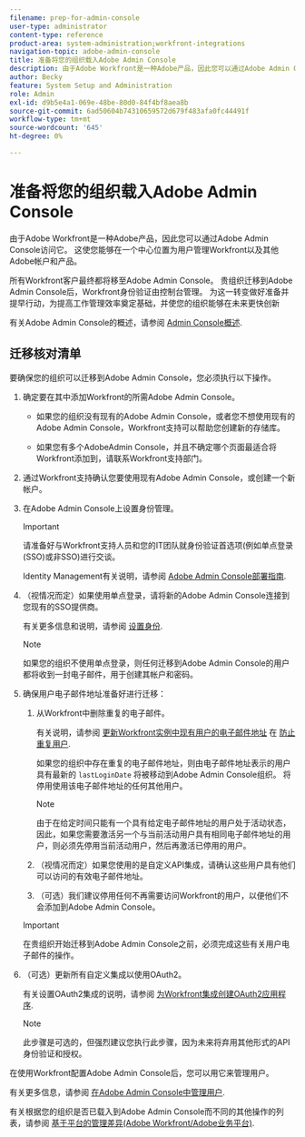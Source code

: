 ```yaml
---
filename: prep-for-admin-console
user-type: administrator
content-type: reference
product-area: system-administration;workfront-integrations
navigation-topic: adobe-admin-console
title: 准备将您的组织载入Adobe Admin Console
description: 由于Adobe Workfront是一种Adobe产品，因此您可以通过Adobe Admin Console访问它。 这使您能够在一个中心位置为用户管理Workfront以及其他Adobe帐户和产品。
author: Becky
feature: System Setup and Administration
role: Admin
exl-id: d9b5e4a1-069e-48be-80d0-84f4bf8aea8b
source-git-commit: 6ad50604b74310659572d679f483afa0fc44491f
workflow-type: tm+mt
source-wordcount: '645'
ht-degree: 0%

---
```


# 准备将您的组织载入Adobe Admin Console

由于Adobe Workfront是一种Adobe产品，因此您可以通过Adobe Admin Console访问它。 这使您能够在一个中心位置为用户管理Workfront以及其他Adobe帐户和产品。

所有Workfront客户最终都将移至Adobe Admin Console。 贵组织迁移到Adobe Admin Console后，Workfront身份验证由控制台管理。 为这一转变做好准备并提早行动，为提高工作管理效率奠定基础，并使您的组织能够在未来更快创新

有关Adobe Admin Console的概述，请参阅 [Admin Console概述](https://helpx.adobe.com/cn/enterprise/using/admin-console.html).

## 迁移核对清单

要确保您的组织可以迁移到Adobe Admin Console，您必须执行以下操作。

1. 确定要在其中添加Workfront的所需Adobe Admin Console。

   * 如果您的组织没有现有的Adobe Admin Console，或者您不想使用现有的Adobe Admin Console，Workfront支持可以帮助您创建新的存储库。

   * 如果您有多个AdobeAdmin Console，并且不确定哪个页面最适合将Workfront添加到，请联系Workfront支持部门。

1. 通过Workfront支持确认您要使用现有Adobe Admin Console，或创建一个新帐户。

1. 在Adobe Admin Console上设置身份管理。

   >[!IMPORTANT]
   >
   >请准备好与Workfront支持人员和您的IT团队就身份验证首选项(例如单点登录(SSO)或非SSO)进行交谈。

   Identity Management有关说明，请参阅 [Adobe Admin Console部署指南](https://helpx.adobe.com/enterprise/using/deployment-planning.html).

1. （视情况而定）如果使用单点登录，请将新的Adobe Admin Console连接到您现有的SSO提供商。

   有关更多信息和说明，请参阅 [设置身份](https://helpx.adobe.com/enterprise/using/set-up-identity.html).

   >[!NOTE]
   >
   >如果您的组织不使用单点登录，则任何迁移到Adobe Admin Console的用户都将收到一封电子邮件，用于创建其帐户和密码。

1. 确保用户电子邮件地址准备好进行迁移：

   1. 从Workfront中删除重复的电子邮件。

      有关说明，请参阅 [更新Workfront实例中现有用户的电子邮件地址](/help/quicksilver/administration-and-setup/manage-workfront/security/prevent-duplicate-users.md#update-email-addresses-of-existing-users-in-your-workfront-instance) 在 [防止重复用户](/help/quicksilver/administration-and-setup/manage-workfront/security/prevent-duplicate-users.md).

      如果您的组织中存在重复的电子邮件地址，则由电子邮件地址表示的用户具有最新的 `lastLoginDate` 将被移动到Adobe Admin Console组织。 将停用使用该电子邮件地址的任何其他用户。

      >[!NOTE]
      >
      >由于在给定时间只能有一个具有给定电子邮件地址的用户处于活动状态，因此，如果您需要激活另一个与当前活动用户具有相同电子邮件地址的用户，则必须先停用当前活动用户，然后再激活已停用的用户。

   1. （视情况而定）如果您使用的是自定义API集成，请确认这些用户具有他们可以访问的有效电子邮件地址。

   1. （可选）我们建议停用任何不再需要访问Workfront的用户，以便他们不会添加到Adobe Admin Console。

   >[!IMPORTANT]
   >
   >在贵组织开始迁移到Adobe Admin Console之前，必须完成这些有关用户电子邮件的操作。

1. （可选）更新所有自定义集成以使用OAuth2。

   有关设置OAuth2集成的说明，请参阅 [为Workfront集成创建OAuth2应用程序](../../administration-and-setup/configure-integrations/create-oauth-application.md).

   >[!NOTE]
   >
   >此步骤是可选的，但强烈建议您执行此步骤，因为未来将弃用其他形式的API身份验证和授权。

在使用Workfront配置Adobe Admin Console后，您可以用它来管理用户。

有关更多信息，请参阅 [在Adobe Admin Console中管理用户](../../administration-and-setup/add-users/create-and-manage-users/admin-console.md).

有关根据您的组织是否已载入到Adobe Admin Console而不同的其他操作的列表，请参阅 [基于平台的管理差异(Adobe Workfront/Adobe业务平台)](../../administration-and-setup/get-started-wf-administration/actions-in-admin-console.md).
